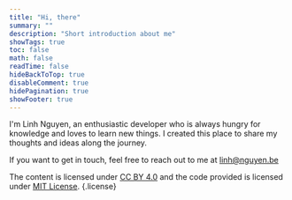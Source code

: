 ```yaml
---
title: "Hi, there"
summary: ""
description: "Short introduction about me"
showTags: true
toc: false
math: false
readTime: false
hideBackToTop: true
disableComment: true
hidePagination: true
showFooter: true
---
```


I'm Linh Nguyen, an enthusiastic developer who is always hungry for knowledge and loves to learn new things. I created this place to share my thoughts and ideas along the journey.

If you want to get in touch, feel free to reach out to me at [linh@nguyen.be](mailto:linh@nguyen.be)

The content is licensed under [CC BY 4.0](https://creativecommons.org/licenses/by/4.0/) and the code provided is licensed under [MIT License](/mit/).
{.license}